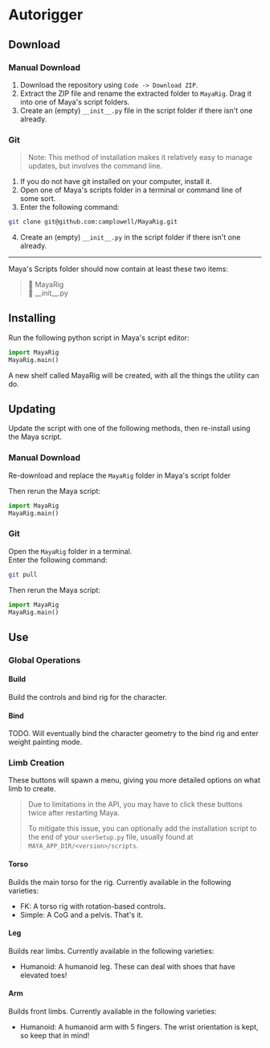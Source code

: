 # Autorigger

## Download

### Manual Download
1. Download the repository using `Code -> Download ZIP`.  
2. Extract the ZIP file and rename the extracted folder to `MayaRig`. Drag it into one of Maya's script folders.
3. Create an (empty) `__init__.py` file in the script folder if there isn't one already.

### Git
> Note: This method of installation makes it relatively easy to manage updates, but involves the command line. 
1. If you do not have git installed on your computer, install it.
2. Open one of Maya's scripts folder in a terminal or command line of some sort.
3. Enter the following command:
```bash
git clone git@github.com:camplowell/MayaRig.git
```
4. Create an (empty) `__init__.py` in the script folder if there isn't one already.

---

Maya's Scripts folder should now contain at least these two items:
> 📁 MayaRig  
> 📄 \_\_init\_\_.py

## Installing

Run the following python script in Maya's script editor:
```python 
import MayaRig
MayaRig.main()
```

A new shelf called MayaRig will be created, with all the things the utility can do.  

## Updating
Update the script with one of the following methods, then re-install using the Maya script.

### Manual Download
Re-download and replace the `MayaRig` folder in Maya's script folder

Then rerun the Maya script:
```python 
import MayaRig
MayaRig.main()
```
### Git
Open the `MayaRig` folder in a terminal.  
Enter the following command:
```bash
git pull
```
Then rerun the Maya script:
```python 
import MayaRig
MayaRig.main()
```

## Use

### Global Operations
#### Build
Build the controls and bind rig for the character.

#### Bind
TODO. Will eventually bind the character geometry to the bind rig and enter weight painting mode.

### Limb Creation
These buttons will spawn a menu, giving you more detailed options on what limb to create.

> Due to limitations in the API, you may have to click these buttons twice after restarting Maya.
> 
> To mitigate this issue, you can optionally add the installation script to the end of your `userSetup.py` file, usually found at `MAYA_APP_DIR/<version>/scripts`.

#### Torso
Builds the main torso for the rig. Currently available in the following varieties:
- FK: A torso rig with rotation-based controls.
- Simple: A CoG and a pelvis. That's it.


#### Leg
Builds rear limbs. Currently available in the following varieties:
- Humanoid: A humanoid leg. These can deal with shoes that have elevated toes!

#### Arm
Builds front limbs. Currently available in the following varieties:
- Humanoid: A humanoid arm with 5 fingers. The wrist orientation is kept, so keep that in mind!